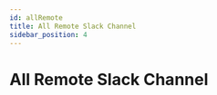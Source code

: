 ```yaml
---
id: allRemote
title: All Remote Slack Channel
sidebar_position: 4
---
```


# All Remote Slack Channel